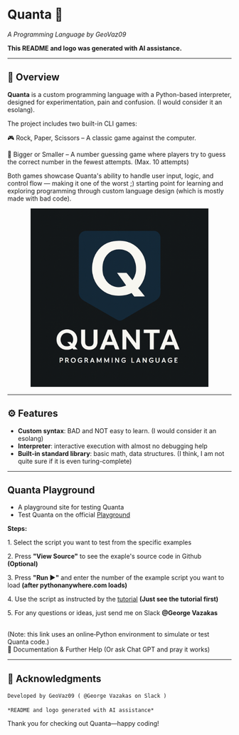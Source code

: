 # Quanta 🚀  
*A Programming Language by GeoVaz09*  

**This README and logo was generated with AI assistance.**

---

## 🧩 Overview  

**Quanta** is a custom programming language with a Python-based interpreter, designed for experimentation, pain and confusion. (I would consider it an esolang). 

The project includes two built-in CLI games:

🎮 Rock, Paper, Scissors – A classic game against the computer.

🔢 Bigger or Smaller – A number guessing game where players try to guess the correct number in the fewest attempts. (Max. 10 attempts)

Both games showcase Quanta's ability to handle user input, logic, and control flow — making it one of the worst ;) starting point for learning and exploring programming through custom language design (which is mostly made with bad code).


<p align="center">
  <img src="Quanta/assets/quanta-logo.png" alt="Quanta Logo" width="400"/>
</p>

---

## ⚙️ Features  
- **Custom syntax**: BAD and NOT easy to learn. (I would consider it an esolang)
- **Interpreter**: interactive execution with almost no debugging help
- **Built-in standard library**: basic math, data structures.  (I think, I am not quite sure if it is even turing-complete)
---

## Quanta Playground
- A playground site for testing Quanta
- Test Quanta on the official <a href="https://geovaz09.github.io/Quanta/">Playground</a>

 <p><strong>Steps:</strong></p>
    <p>1. Select the script you want to test from the specific examples</p>
    <p>2. Press <strong>"View Source"</strong> to see the exaple's source code in Github <strong>(Optional)</strong></p>
    <s hidden><p>3. Press <strong>"Run ▶"</strong> to copy exaple file's name and go to the Playground <strong>(done by the script when "Yes" is clicked)</strong></p></s>
    <s hidden><p>4. If the automatic copy in the script doesn't work, just see the file names in Github <strong>(only the .txt files are examples)</strong> and copy the exaple file's name manualy <strong>(Optional)</strong></p></s>
    <s hidden><p>5. After the Playground loads <strong>(pythonanywhere.com)</strong>, on the "File to load:" input, paste the exaple file's name</p></s>
    <p>3. Press <strong>"Run ▶"</strong> and enter the number of the example script you want to load <strong>(after pythonanywhere.com loads)</strong></p>
    <p>4. Use the script as instructed by the <a href="https://hc-cdn.hel1.your-objectstorage.com/s/v3/441a21564b6019ead614a380fbddb2976c62b66a_games_on_my_programming_language__quanta______mozilla_firefox_2025-09-14_09-41-16.mp4">tutorial</a> <strong>(Just see the tutorial first)</strong></p>
    <p>5. For any questions or ideas, just send me on Slack <strong>@George Vazakas</strong></p>
<br>
(Note: this link uses an online‑Python environment to simulate or test Quanta code.)
<br>
💬 Documentation & Further Help (Or ask Chat GPT and pray it works)

---

## 📣 Acknowledgments

    Developed by GeoVaz09 ( @George Vazakas on Slack )

    *README and logo generated with AI assistance*

Thank you for checking out Quanta—happy coding!
